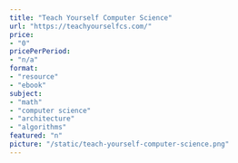 ```yaml
---
title: "Teach Yourself Computer Science"
url: "https://teachyourselfcs.com/"
price: 
- "0"
pricePerPeriod: 
- "n/a"
format: 
- "resource"
- "ebook"
subject: 
- "math"
- "computer science"
- "architecture"
- "algorithms"
featured: "n"
picture: "/static/teach-yourself-computer-science.png"
---
```

